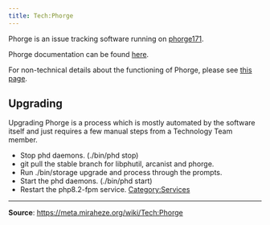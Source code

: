 ```yaml
---
title: Tech:Phorge
---
```


Phorge is an issue tracking software running on [phorge171](https://meta.miraheze.org/wiki/Tech:Phorge171).

Phorge documentation can be found [here](https://we.phorge.it/book/phorge/).

For non-technical details about the functioning of Phorge, please see [this page](https://meta.miraheze.org/wiki/Phorge).

## Upgrading 

Upgrading Phorge is a process which is mostly automated by the software itself and just requires a few manual steps from a Technology Team member.
* Stop phd daemons. (./bin/phd stop)
* git pull the stable branch for libphutil, arcanist and phorge.
* Run ./bin/storage upgrade and process through the prompts.
* Start the phd daemons. (./bin/phd start)
* Restart the php8.2-fpm service.
[Category:Services](https://meta.miraheze.org/wiki/Category:Services)

----
**Source**: https://meta.miraheze.org/wiki/Tech:Phorge